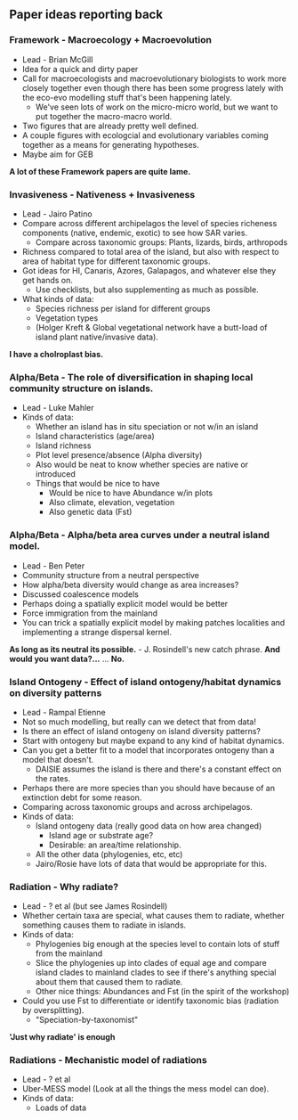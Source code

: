 ## Paper ideas reporting back

### Framework - Macroecology + Macroevolution
* Lead - Brian McGill
* Idea for a quick and dirty paper
* Call for macroecologists and macroevolutionary biologists to work more closely together even though there has been some progress lately with the eco-evo modelling stuff that's been happening lately.
    * We've seen lots of work on the micro-micro world, but we want to put together the macro-macro world.
* Two figures that are already pretty well defined.
* A couple figures with ecologcial and evolutionary variables coming together as a means for generating hypotheses.
* Maybe aim for GEB

**A lot of these Framework papers are quite lame.**

### Invasiveness - Nativeness + Invasiveness
* Lead - Jairo Patino
* Compare across different archipelagos the level of species richeness components (native, endemic, exotic) to see how SAR varies.
    * Compare across taxonomic groups: Plants, lizards, birds, arthropods
* Richness compared to total area of the island, but also with respect to area of habitat type for different taxonomic groups.
* Got ideas for HI, Canaris, Azores, Galapagos, and whatever else they get hands on.
    * Use checklists, but also supplementing as much as possible.
* What kinds of data:
    * Species richness per island for different groups
    * Vegetation types
    * (Holger Kreft & Global vegetational network have a butt-load of island plant native/invasive data).

**I have a cholroplast bias.**

### Alpha/Beta - The role of diversification in shaping local community structure on islands.
* Lead - Luke Mahler
* Kinds of data:
    * Whether an island has in situ speciation or not w/in an island
    * Island characteristics (age/area)
    * Island richness
    * Plot level presence/absence (Alpha diversity)
    * Also would be neat to know whether species are native or introduced
    * Things that would be nice to have
        * Would be nice to have Abundance w/in plots
        * Also climate, elevation, vegetation
        * Also genetic data (Fst)

### Alpha/Beta - Alpha/beta area curves under a neutral island model.
* Lead - Ben Peter
* Community structure from a neutral perspective
* How alpha/beta diversity would change as area increases?
* Discussed coalescence models
* Perhaps doing a spatially explicit model would be better
* Force immigration from the mainland
* You can trick a spatially explicit model by making patches localities and implementing a strange dispersal kernel.

**As long as its neutral its possible.** - J. Rosindell's new catch phrase.
**And would you want data?...** ... **No.**

### Island Ontogeny - Effect of island ontogeny/habitat dynamics on diversity patterns
* Lead - Rampal Etienne
* Not so much modelling, but really can we detect that from data!
* Is there an effect of island ontogeny on island diversity patterns?
* Start with ontogeny but maybe expand to any kind of habitat dynamics.
* Can you get a better fit to a model that incorporates ontogeny than a model that doesn't.
    * DAISIE assumes the island is there and there's a constant effect on the rates.
* Perhaps there are more species than you should have because of an extinction debt for some reason.
* Comparing across taxonomic groups and across archipelagos.
* Kinds of data:
    * Island ontogeny data (really good data on how area changed)
        * Island age or substrate age?
        * Desirable: an area/time relationship.
    * All the other data (phylogenies, etc, etc)
    * Jairo/Rosie have lots of data that would be appropriate for this.

### Radiation - Why radiate?
* Lead - ? et al (but see James Rosindell)
* Whether certain taxa are special, what causes them to radiate, whether something causes them to radiate in islands.
* Kinds of data:
    * Phylogenies big enough at the species level to contain lots of stuff from the mainland
    * Slice the phylogenies up into clades of equal age and compare island clades to mainland clades to see if there's anything special about them that caused them to radiate.
    * Other nice things: Abundances and Fst (in the spirit of the workshop)
* Could you use Fst to differentiate or identify taxonomic bias (radiation by oversplitting).
    * "Speciation-by-taxonomist"

**'Just why radiate' is enough**

### Radiations - Mechanistic model of radiations
* Lead - ? et al
* Uber-MESS model (Look at all the things the mess model can doe).
* Kinds of data:
    * Loads of data


